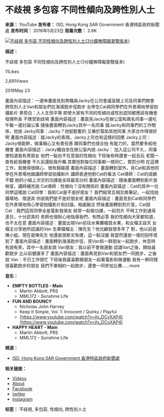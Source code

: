 # 不歧視 多包容 不同性傾向及跨性別人士

**来源：** YouTube
**发布者：** ISD, Hong Kong SAR Government 香港特區政府新聞處
**发布时间：** 2016年5月23日
**观看次数：** 2.6K

[![不歧視 多包容 不同性傾向及跨性別人士(3分鐘無障礙瀏覽版本)](https://yt3.ggpht.com/7xL3yvwpvsGaSQTD-glLvrTaQPedwCbdZASfVZGf9yU6-87cox-Ihls1vz9pQJ6DBJiTy-Bx=s48-c-k-c0x00ffffff-no-rj)](/@isdgovhk)

**描述：**

不歧視 多包容 不同性傾向及跨性別人士(3分鐘無障礙瀏覽版本)

11Likes

2,691Views

2016May 23

畫面內容描述：一連串畫面見到男職員Jacky在公司會議室跟上司及同事們開會 跨性別人士Van和朋友們在海濱跑步徑跑步 女學生Cat與同學們在外景場地學習拍攝影片 男旁白：人人生而平等 即使大家有不同的性傾向或性別認同都應該有機會發揮所長 不應受到歧視 畫面內容描述：畫面見Jacky在辦公室和兩名同事一邊吃午飯一邊討論公事 隨後畫面轉到Jacky其中一名同事 就Jacky和同事們的工作關係，他說 Jacky同事：Jacky？他挺勤奮的 又樂於幫助其他同事 大家合作得很好啊 畫面內容描述：就Jacky的表現，Jacky上司也有這樣的回應 Jacky上司：Jacky很能幹，做事細心又有責任感 跟同事們也很合拍 有能力的，當然要多給他機會 畫面內容描述：Jacky獨自坐在辦公室內說 Jacky： 加入這公司不久，同事便知道我有男朋友 他們一點也不在意我的性傾向 下班後有時還會一起去玩 老闆一直有給我機會 不久前還給我升職 其實他對每位同事都一視同仁，賞罰分明 在這裡工作，我覺得很開心、很有歸屬感 畫面內容描述：畫面轉到室外，見Cat和其他同學在外景場地跟講師學習拍攝影片 講師表達他對Cat的看法 Cat導師：Cat的成績不錯 她的小組上次交的功課是全班最高分的 畫面內容描述：隨後畫面轉到影片放映室，講師補充說 Cat導師：性傾向？沒有關係的 畫面內容描述：Cat的其中一位同學這樣說 Cat同學：我和Cat是不是好朋友？ 我們經常互相交換筆記，一起找拍攝場地、借道具 你說我們是不是好朋友呢 畫面內容描述：畫面見到Cat和同學們在外景場地用心學習拍攝影片和討論，相處融洽 然後畫面轉到剪片室，Cat說 Cat：我們這班同學全是電影發燒友 經常一起做功課，一起剪片 不時工作到通宵達旦，十分認真的 老師也很耐心地指導我們，有問必答 我的性傾向大家都知道，也不太在意 畫面內容描述：畫面出現Van前往水果攤檔買水果，和女檔主談天 女檔主分享她所認識的Van 生果檔檔主：陳先生？他光顧我很多年了 對，他以前是陳小姐，現在是陳先生 他還是很斯文有禮，這一點沒變 我當然還是一樣的招呼周到了 畫面內容描述：畫面轉到海濱跑步徑，見Van和一群朋友一起跑步，休息時有說有笑，其中一名朋友說 Van朋友：我以前不會做運動 認識Van之後，開始喜歡跑步 比以前健康多了 畫面內容描述：畫面再見到Van和朋友們一同跑步，之後說 Van：平日工作很忙 下班後我最喜歡跟朋友一起看電影和做運動 我有一群同樣很喜歡跑步的朋友 我們不單相約一起跑步，還會一同參加比賽…...more

**音乐：**

*   **EMPTY BOTTLES - Main**
    *   Martin Abbott, PRS
    *   MML172 - Sunshine Life
*   **FUN AND BOUNCY**
    *   Nicholas John Harvey
    *   Keep It Simple, Vol. 1: Innocent / Quirky / Playful
    *   [https://www.youtube.com/watch?v=iIy_DCvXAP4](https://www.youtube.com/watch?v=iIy_DCvXAP4)
*   **HAPPY HEART - Main**
    *   Martin Abbott, PRS
    *   MML172 - Sunshine Life

**频道：**

*   [ISD, Hong Kong SAR Government 香港特區政府新聞處](/@isdgovhk)

**相关链接：**

*   [Videos](/@isdgovhk/videos)
*   [About](/@isdgovhk/about)
*   [Facebook](https://www.youtube.com/redirect?event=Watch_SD_EP&redir_token=QUFFLUhqbW02Uk80RVM3NjAyMmI3VlJfczJPVnlUZ3NSZ3xBQ3Jtc0tucy1yWGlBM0hTZzNoYmozVnc5N3R4VzBsQ0pHVnctc0tNX2w5c1ZYMU1GaXRXcmFYNXVjMVJoaWIwREZWRkVrOFdzUl91RllJSkl2LWIwcHctQXNvbmN1MGs2QklkcnZ3NkR3WmtLTGVPOUhnV2ZDdw&q=https%3A%2F%2Fwww.facebook.com%2Fgovnews.hk)
*   [twitter](https://www.youtube.com/redirect?event=Watch_SD_EP&redir_token=QUFFLUhqbF9fYTIzYmVkZWduTTd3OWVkVzk2Q3VsQUc0d3xBQ3Jtc0tsWTg1b1JheTRWZ2NJRmxxTU5ScGM0c0o3d2loTTlUdHk2c3I5X3lCTVBvWHZ5YzExZ0xuY2R5SHIzSm1LQ3M4cEt1SXdwbkIzaVJySjFiRzgtZXhSRjMzRmZwaThld3JqTEFSalg0ZjZKc3drTGZYTQ&q=https%3A%2F%2Ftwitter.com%2Fcnewsgovhk)
*   [Instagram](https://www.youtube.com/redirect?event=Watch_SD_EP&redir_token=QUFFLUhqbFQ0aWkyT3BKWEkyTWFjc1AtT3BEN2pPUUxKQXxBQ3Jtc0tuMkhfOHM5SVJnWjM4U0E5T3N3NUtvdHlNbGFEbXFJQ0lOUHB0d2c3Mmo0cUxnZjhJRTh2cTRJVklfTV9LaVRLMkRKUUhCMVgtS0lNOFYybmhpbUc3dE9ONG82RHNrUzFjb0EzYWtCbUl3TjlvbXVqSQ&q=https%3A%2F%2Fwww.instagram.com%2Fgovnews.hk%2F)

**标签：** 不歧視, 多包容, 性傾向, 跨性別人士

